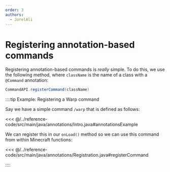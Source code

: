 ```yaml
---
order: 3
authors:
  - JorelAli
---
```


# Registering annotation-based commands

Registering annotation-based commands is _really_ simple. To do this, we use the following method, where `className` is the name of a class with a `@Command` annotation:

```java
CommandAPI.registerCommand(className)
```

::::tip Example: Registering a Warp command

Say we have a simple command `/warp` that is defined as follows:

<<< @/../reference-code/src/main/java/annotations/Intro.java#annotationsExample

We can register this in our `onLoad()` method so we can use this command from within Minecraft functions:

<<< @/../reference-code/src/main/java/annotations/Registration.java#registerCommand

::::
